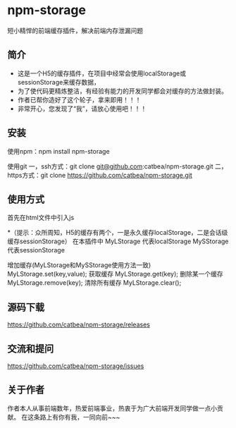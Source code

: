 # npm-storage
短小精悍的前端缓存插件，解决前端内存泄漏问题

## 简介
- 这是一个H5的缓存插件，在项目中经常会使用localStorage或sessionStorage来缓存数据，
- 为了使代码更精炼整洁，有经验有能力的开发同学都会对缓存的方法做封装。
- 作者已帮你造好了这个轮子，拿来即用！！！
- 非常开心，您发现了“我”，请放心使用吧！！！

## 安装 
使用npm：npm install npm-storage

使用git
一，ssh方式：git clone git@github.com:catbea/npm-storage.git
二，https方式：git clone https://github.com/catbea/npm-storage.git

## 使用方式
首先在html文件中引入js
<script src="../dist/main.js"></script>

*（提示：众所周知，H5的缓存有两个，一是永久缓存localStorage，二是会话级缓存sessionStorage）
在本插件中
MyLStorage 代表localStorage 
MySStorage 代表sessionStorage

增加缓存(MyLStorage和MySStorage使用方法一致)
MyLStorage.set(key,value);
获取缓存
MyLStorage.get(key);
删除某一个缓存
MyLStorage.remove(key);
清除所有缓存
MyLStorage.clear();


## 源码下载
https://github.com/catbea/npm-storage/releases

## 交流和提问
https://github.com/catbea/npm-storage/issues

## 关于作者
作者本人从事前端数年，热爱前端事业，热衷于为广大前端开发同学做一点小贡献。
在这条路上有你有我，一同向前~~~

